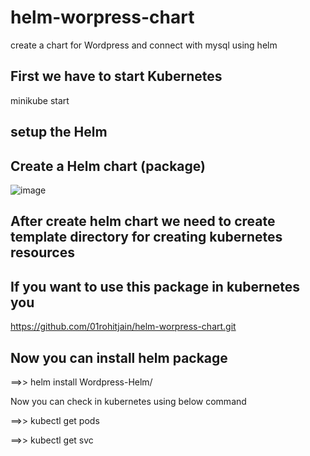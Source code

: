 # helm-worpress-chart
create a chart for Wordpress and connect with  mysql  using helm

## First we have to start Kubernetes
minikube start

## setup the Helm

## Create a Helm chart (package)

![image](https://user-images.githubusercontent.com/54813527/166222844-92fb8e4a-79ef-47ac-b6c1-62f8a8c23f34.png)

## After create helm chart we need to create template directory for creating kubernetes resources

## If you want to use this package in kubernetes you 

https://github.com/01rohitjain/helm-worpress-chart.git

## Now you can install helm package

==>> helm install <release-name> Wordpress-Helm/

Now you can check in kubernetes using below command

==>> kubectl get pods
  
==>> kubectl get svc
